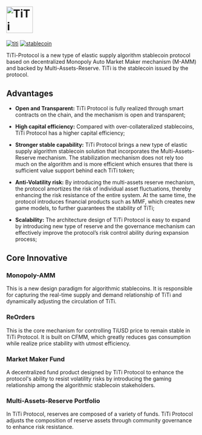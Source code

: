 # <img src="./assets/NavLogo.png" height = "70" alt="TiTi Protocol" />

[![titi](./assets/titi.svg)](https://github.com/TiTi-Finance/TiTi-Protocol) [![stablecoin](./assets/stable.svg)](https://github.com/TiTi-Finance/TiTi-Protocol)

TiTi-Protocol is a new type of elastic supply algorithm stablecoin protocol based on decentralized Monopoly Auto Market Maker mechanism (M-AMM) and backed by Multi-Assets-Reserve. TiTi is the stablecoin issued by the protocol.

## Advantages

* **Open and Transparent:** TiTi Protocol is fully realized through smart contracts on the chain, and the mechanism is open and transparent;

* **High capital efficiency:** Compared with over-collateralized stablecoins, TiTi Protocol has a higher capital efficiency;

* **Stronger stable capability:** TiTi Protocol brings a new type of elastic supply algorithm stablecoin solution that incorporates the Multi-Assets-Reserve mechanism. The stabilization mechanism does not rely too much on the algorithm and is more efficient which ensures that there is sufficient value support behind each TiTi token;

* **Anti-Volatility risk:** By introducing the multi-assets reserve mechanism, the protocol amortizes the risk of individual asset fluctuations, thereby enhancing the risk resistance of the entire system. At the same time, the protocol introduces financial products such as MMF, which creates new game models, to further guarantees the stability of TiTi;

* **Scalability:** The architecture design of TiTi Protocol is easy to expand by introducing new type of reserve and the governance mechanism can effectively improve the protocol’s risk control ability during expansion process;

## Core Innovative

### Monopoly-AMM

This is a new design paradigm for algorithmic stablecoins. It is responsible for capturing the real-time supply and demand relationship of TiTi and dynamically adjusting the circulation of TiTi.

### ReOrders

This is the core mechanism for controlling TiUSD price to remain stable in TiTi Protocol. It is built on CFMM, which greatly reduces gas consumption while realize price stability with utmost efficiency.

### Market Maker Fund

A decentralized fund product designed by TiTi Protocol to enhance the protocol's ability to resist volatility risks by introducing the gaming relationship among the algorithmic stablecoin stakeholders.

### Multi-Assets-Reserve Portfolio

In TiTi Protocol, reserves are composed of a variety of funds. TiTi Protocol adjusts the composition of reserve assets through community governance to enhance risk resistance.
